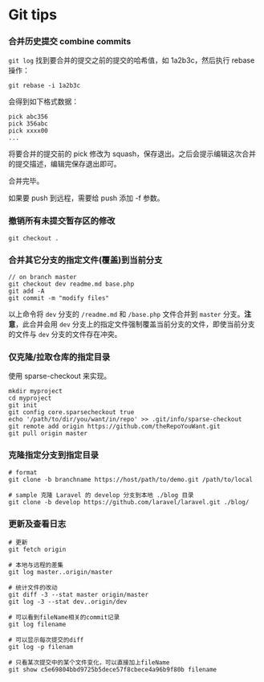 # Git tips

### 合并历史提交 combine commits

`git log` 找到要合并的提交之前的提交的哈希值，如 1a2b3c，然后执行 rebase 操作：

`git rebase -i 1a2b3c`

会得到如下格式数据：

```
pick abc356
pick 356abc
pick xxxx00
...
```

将要合并的提交前的 pick 修改为 squash，保存退出。之后会提示编辑这次合并的提交描述，编辑完保存退出即可。

合并完毕。

如果要 push 到远程，需要给 push 添加 -f 参数。

### 撤销所有未提交暂存区的修改

`git checkout .`

### 合并其它分支的指定文件(覆盖)到当前分支

```
// on branch master
git checkout dev readme.md base.php
git add -A
git commit -m "modify files"
```

以上命令将 `dev` 分支的 `/readme.md` 和 `/base.php` 文件合并到 `master` 分支。**注意**，此合并会用 `dev` 分支上的指定文件强制覆盖当前分支的文件，即使当前分支的文件与 `dev` 分支的文件存在冲突。

### 仅克隆/拉取仓库的指定目录

使用 sparse-checkout 来实现。

```
mkdir myproject
cd myproject
git init
git config core.sparsecheckout true
echo '/path/to/dir/you/want/in/repo' >> .git/info/sparse-checkout
git remote add origin https://github.com/theRepoYouWant.git
git pull origin master
```

### 克隆指定分支到指定目录

```
# format
git clone -b branchname https://host/path/to/demo.git /path/to/local

# sample 克隆 Laravel 的 develop 分支到本地 ./blog 目录
git clone -b develop https://github.com/laravel/laravel.git ./blog/
```


### 更新及查看日志

```
# 更新
git fetch origin

# 本地与远程的差集
git log master..origin/master

# 统计文件的改动
git diff -3 --stat master origin/master
git log -3 --stat dev..origin/dev

# 可以看到fileName相关的commit记录
git log filename

# 可以显示每次提交的diff
git log -p filenam

# 只看某次提交中的某个文件变化，可以直接加上fileName
git show c5e69804bbd9725b5dece57f8cbece4a96b9f80b filename
```
